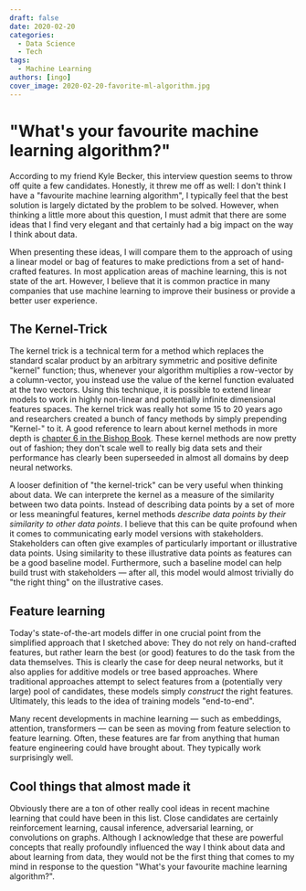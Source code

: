 ```yaml
---
draft: false
date: 2020-02-20
categories:
  - Data Science
  - Tech
tags:
  - Machine Learning
authors: [ingo]
cover_image: 2020-02-20-favorite-ml-algorithm.jpg
---
```

# "What's your favourite machine learning algorithm?"

According to my friend Kyle Becker, this interview question seems to throw off quite a few candidates.
Honestly, it threw me off as well: I don't think I have a "favourite machine learning algorithm", I typically feel that the best solution is largely dictated by the problem to be solved.
However, when thinking a little more about this question, I must admit that there are some ideas that I find very elegant and that certainly had a big impact on the way I think about data.

<!-- more -->

When presenting these ideas, I will compare them to the approach of using a linear model or bag of features to make predictions from a set of hand-crafted features.
In most application areas of machine learning, this is not state of the art.
However, I believe that it is common practice in many companies that use machine learning to improve their business or provide a better user experience.

## The Kernel-Trick

The kernel trick is a technical term for a method which replaces the standard scalar product by an arbitrary symmetric and positive definite "kernel" function; thus, whenever your algorithm multiplies a row-vector by a column-vector, you instead use the value of the kernel function evaluated at the two vectors.
Using this technique, it is possible to extend linear models to work in highly non-linear and potentially infinite dimensional features spaces.
The kernel trick was really hot some 15 to 20 years ago and researchers created a bunch of fancy methods by simply prepending "Kernel-" to it.
A good reference to learn about kernel methods in more depth is [chapter 6 in the Bishop Book](https://www.springer.com/gp/book/9780387310732).
These kernel methods are now pretty out of fashion; they don't scale well to really big data sets and their performance has clearly been superseeded in almost all domains by deep neural networks.

A looser definition of "the kernel-trick" can be very useful when thinking about data.
We can interprete the kernel as a measure of the similarity between two data points.
Instead of describing data points by a set of more or less meaningful features, kernel methods *describe data points by their similarity to other data points*.
I believe that this can be quite profound when it comes to communicating early model versions with stakeholders.
Stakeholders can often give examples of particularly important or illustrative data points.
Using similarity to these illustrative data points as features can be a good baseline model.
Furthermore, such a baseline model can help build trust with stakeholders &mdash; after all, this model would almost trivially do "the right thing" on the illustrative cases.

## Feature learning

Today's state-of-the-art models differ in one crucial point from the simplified approach that I sketched above: They do not rely on hand-crafted features, but rather learn the best (or good) features to do the task from the data themselves.
This is clearly the case for deep neural networks, but it also applies for additive models or tree based approaches.
Where traditional approaches attempt to select features from a (potentially very large) pool of candidates, these models simply *construct* the right features.
Ultimately, this leads to the idea of training models "end-to-end".

Many recent developments in machine learning &mdash; such as embeddings, attention, transformers &mdash; can be seen as moving from feature selection to feature learning.
Often, these features are far from anything that human feature engineering could have brought about.
They typically work surprisingly well.

## Cool things that almost made it

Obviously there are a ton of other really cool ideas in recent machine learning that could have been in this list.
Close candidates are certainly reinforcement learning, causal inference, adversarial learning, or convolutions on graphs.
Although I acknowledge that these are powerful concepts that really profoundly influenced the way I think about data and about learning from data, they would not be the first thing that comes to my mind in response to the question "What's your favourite machine learning algorithm?".

<!-- acknowledge Kyle -->
<!-- personal perspective and by no means complete -->
<!--  -->
<!-- Strawman: -->
<!-- - Relate to linear models/ bag of features -->
<!-- - Hand-selected features -->
<!-- - This is common practice in most data science jobs -->
<!--  -->
<!-- - Kernel-Trick -->
<!--     - Kernels are out of fashion -->
<!--     - point out elegance of the formal kernel trick (changing scalar product) -->
<!--     - Loose version: Use data to describe data, similarity -->
<!--     - Facilitate Stakeholder communication -->
<!--     - Baseline model ~> build trust -->
<!-- - Feature Learning -->
<!--     - GAM, ANN, Trees -->
<!--     - Ultimately leads to end-to-end trainability -->
<!--     - Embeddings, Transformers, ... are all extensions of this concept -->
<!--  -->
<!-- Not covered: Graph signal processing, Reinforcement learning -->
